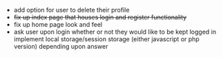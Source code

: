 - add option for user to delete their profile
- ~~fix up index page that houses login and register functionality~~
- fix up home page look and feel
- ask user upon login whether or not they would like to be kept logged in
  implement local storage/session storage (either javascript or php version)
  depending upon answer
